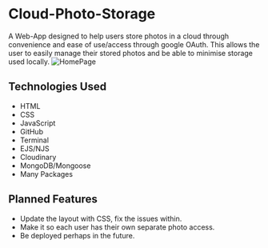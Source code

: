 # Cloud-Photo-Storage
A Web-App designed to help users store photos in a cloud through convenience and ease of use/access through google OAuth. This allows the user to easily manage their stored photos and be able to minimise storage used locally.
![HomePage]()

## Technologies Used
- HTML
- CSS
- JavaScript 
- GitHub
- Terminal
- EJS/NJS
- Cloudinary
- MongoDB/Mongoose
- Many Packages

## Planned Features
- Update the layout with CSS, fix the issues within.
- Make it so each user has their own separate photo access.
- Be deployed perhaps in the future.